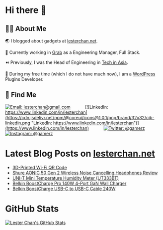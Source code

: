 # Hi there 👋

## 👨‍💻 About Me

🌏 I blogged about gadgets at [lesterchan.net](https://lesterchan.net).

🥞 Currently working in [Grab](https://grab.com) as a Engineering Manager, Full Stack.

⏪ Previously, I was the Head of Engineering in [Tech in Asia](https://www.techinasia.com).

🔌 During my free time (which I do not have much now), I am a [WordPress](https://wordpress.org) Plugins Developer.

## 🔎 Find Me

[![Email: lesterchan@gmail.com](https://cdn.jsdelivr.net/npm/@coreui/icons@1.0.1/png/brand/32x32/cib-gmail.png "Email: lesterchan@gmail.com")](mailto:lesterchan@gmail.com)
&nbsp;&nbsp;&nbsp;&nbsp;&nbsp;&nbsp;&nbsp;&nbsp;&nbsp;&nbsp;
[![LinkedIn: https://www.linkedin.com/in/lesterchan](https://cdn.jsdelivr.net/npm/@coreui/icons@1.0.1/png/brand/32x32/cib-linkedin.png "LinkedIn: https://www.linkedin.com/in/lesterchan")](https://www.linkedin.com/in/lesterchan)
&nbsp;&nbsp;&nbsp;&nbsp;&nbsp;&nbsp;&nbsp;&nbsp;&nbsp;&nbsp;
[![Twitter: @gamerz](https://cdn.jsdelivr.net/npm/@coreui/icons@1.0.1/png/brand/32x32/cib-twitter.png "Twitter: @gamerz")](https://twitter.com/gamerz)
&nbsp;&nbsp;&nbsp;&nbsp;&nbsp;&nbsp;&nbsp;&nbsp;&nbsp;&nbsp;
[![Instagram: @gamerz](https://cdn.jsdelivr.net/npm/@coreui/icons@1.0.1/png/brand/32x32/cib-instagram.png "Instagram: @gamerz")](https://instagram.com/gamerz)

# Latest Blog Posts on [lesterchan.net](https://lesterchan.net)

<!-- BLOG-POST-LIST:START -->
- [3D-Printed Wi-Fi QR Code](https://lesterchan.net/blog/2024/01/29/3d-printed-wi-fi-qr-code/)
- [Shure AONIC 50 Gen 2 Wireless Noise Cancelling Headphones Review](https://lesterchan.net/blog/2024/01/22/shure-aonic-50-gen-2-wireless-noise-cancelling-headphones-review/)
- [UNI-T Mini Temperature Humidity Meter &lpar;UT333BT&rpar;](https://lesterchan.net/blog/2024/01/18/uni-t-mini-temperature-humidity-meter-ut333bt/)
- [Belkin BoostCharge Pro 140W 4-Port GaN Wall Charger](https://lesterchan.net/blog/2024/01/15/belkin-boostcharge-pro-140w-4-port-gan-wall-charger/)
- [Belkin BoostCharge USB-C to USB-C Cable 240W](https://lesterchan.net/blog/2024/01/11/belkin-boostcharge-usb-c-to-usb-c-cable-240w/)
<!-- BLOG-POST-LIST:END -->

# GitHub Stats

[![Lester Chan's GitHub Stats](https://github-readme-stats.vercel.app/api?username=lesterchan&show_icons=true&theme=transparent&private=true&include_all_commits=true "Lester Chan's GitHub Stats")](https://github.com/lesterchan)
